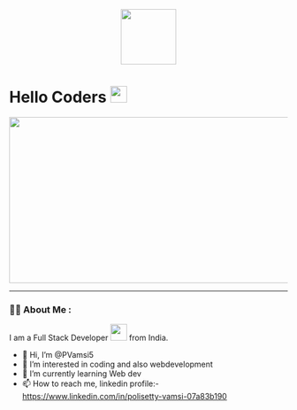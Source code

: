 <!-- Starting Gif -->
<div id="header" align="center">
  <img src="https://media.giphy.com/media/p4NLw3I4U0idi/giphy.gif"  width="100"/>
</div>

<!-- social networks -->
<!-- <div id="badges" align="center">
  <a href="https://www.linkedin.com/in/polisetty-vamsi/">
    <img src="https://img.shields.io/badge/LinkedIn-blue?style=for-the-badge&logo=linkedin&logoColor=white" alt="LinkedIn Badge"/>
  </a>
  <!-- <a href="your-youtube-URL">
    <img src="https://img.shields.io/badge/YouTube-red?style=for-the-badge&logo=youtube&logoColor=white" alt="Youtube Badge"/>
  </a> -->
  <!-- <a href="your-twitter-URL">
    <img src="https://img.shields.io/badge/Twitter-blue?style=for-the-badge&logo=twitter&logoColor=white" alt="Twitter Badge"/>
  </a>
</div> -->

<!-- profile Counts -->
<img src="https://komarev.com/ghpvc/?username=pvamsi5&style=flat-square&color=green" alt=""/>

<!-- intro -->
<h1>
  Hello Coders
  <img src="https://media.giphy.com/media/hvRJCLFzcasrR4ia7z/giphy.gif" width="30px"/>
</h1>

<!-- Banner Image -->
<div align="center">
  <img src="https://media.giphy.com/media/L8K62iTDkzGX6/giphy.gif" width="600" height="300"/>
</div>

<!-- About Me -->
---
### :man_technologist: About Me :
I am a Full Stack Developer <img src="https://media.giphy.com/media/WUlplcMpOCEmTGBtBW/giphy.gif" width="30"> from India.

- 👋 Hi, I’m @PVamsi5
- 👀 I’m interested in coding and also webdevelopment
- 🌱 I’m currently learning Web dev
- 📫 How to reach me, linkedin profile:- https://www.linkedin.com/in/polisetty-vamsi-07a83b190

<!---
PVamsi5/PVamsi5 is a ✨ special ✨ repository because its `README.md` (this file) appears on your GitHub profile.
You can click the Preview link to take a look at your changes.
--->
